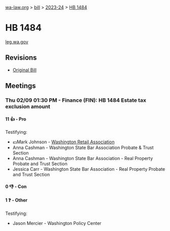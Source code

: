 [wa-law.org](/) > [bill](/bill/) > [2023-24](/bill/2023-24/) > [HB 1484](/bill/2023-24/hb/1484/)

# HB 1484
[leg.wa.gov](https://app.leg.wa.gov/billsummary?BillNumber=1484&Year=2023&Initiative=false)

## Revisions
* [Original Bill](1/)

## Meetings
### Thu 02/09 01:30 PM - Finance (FIN): HB 1484 Estate tax exclusion amount
#### 11 👍 - Pro
Testifying:
* 💵Mark Johnson - [Washington Retail Association](/org/washington_retail_association/)
* Anna Cashman - Washington State Bar Association Probate & Trust Section
* Anna Cashman - Washington State Bar Association - Real Property Probate and Trust Section
* Jessica Carr - Washington State Bar Association - Real Property Probate and Trust Section

#### 0 👎 - Con

#### 1 ❓ - Other
Testifying:
* Jason Mercier - Washington Policy Center
